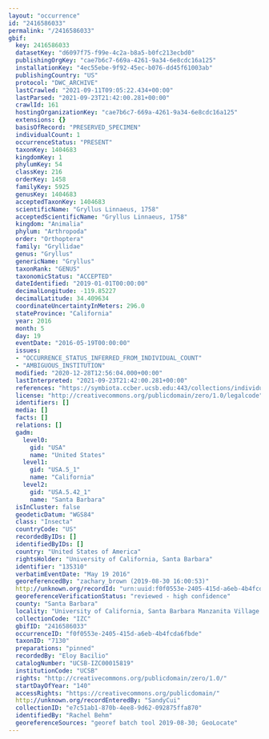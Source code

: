 ```yaml
---
layout: "occurrence"
id: "2416586033"
permalink: "/2416586033"
gbif:
  key: 2416586033
  datasetKey: "d6097f75-f99e-4c2a-b8a5-b0fc213ecbd0"
  publishingOrgKey: "cae7b6c7-669a-4261-9a34-6e8cdc16a125"
  installationKey: "4ec55ebe-9f92-45ec-b076-dd45f61003ab"
  publishingCountry: "US"
  protocol: "DWC_ARCHIVE"
  lastCrawled: "2021-09-11T09:05:22.434+00:00"
  lastParsed: "2021-09-23T21:42:00.281+00:00"
  crawlId: 161
  hostingOrganizationKey: "cae7b6c7-669a-4261-9a34-6e8cdc16a125"
  extensions: {}
  basisOfRecord: "PRESERVED_SPECIMEN"
  individualCount: 1
  occurrenceStatus: "PRESENT"
  taxonKey: 1404683
  kingdomKey: 1
  phylumKey: 54
  classKey: 216
  orderKey: 1458
  familyKey: 5925
  genusKey: 1404683
  acceptedTaxonKey: 1404683
  scientificName: "Gryllus Linnaeus, 1758"
  acceptedScientificName: "Gryllus Linnaeus, 1758"
  kingdom: "Animalia"
  phylum: "Arthropoda"
  order: "Orthoptera"
  family: "Gryllidae"
  genus: "Gryllus"
  genericName: "Gryllus"
  taxonRank: "GENUS"
  taxonomicStatus: "ACCEPTED"
  dateIdentified: "2019-01-01T00:00:00"
  decimalLongitude: -119.85227
  decimalLatitude: 34.409634
  coordinateUncertaintyInMeters: 296.0
  stateProvince: "California"
  year: 2016
  month: 5
  day: 19
  eventDate: "2016-05-19T00:00:00"
  issues:
  - "OCCURRENCE_STATUS_INFERRED_FROM_INDIVIDUAL_COUNT"
  - "AMBIGUOUS_INSTITUTION"
  modified: "2020-12-28T12:56:04.000+00:00"
  lastInterpreted: "2021-09-23T21:42:00.281+00:00"
  references: "https://symbiota.ccber.ucsb.edu:443/collections/individual/index.php?occid=135310"
  license: "http://creativecommons.org/publicdomain/zero/1.0/legalcode"
  identifiers: []
  media: []
  facts: []
  relations: []
  gadm:
    level0:
      gid: "USA"
      name: "United States"
    level1:
      gid: "USA.5_1"
      name: "California"
    level2:
      gid: "USA.5.42_1"
      name: "Santa Barbara"
  isInCluster: false
  geodeticDatum: "WGS84"
  class: "Insecta"
  countryCode: "US"
  recordedByIDs: []
  identifiedByIDs: []
  country: "United States of America"
  rightsHolder: "University of California, Santa Barbara"
  identifier: "135310"
  verbatimEventDate: "May 19 2016"
  georeferencedBy: "zachary_brown (2019-08-30 16:00:53)"
  http://unknown.org/recordId: "urn:uuid:f0f0553e-2405-415d-a6eb-4b4fcda6fbde"
  georeferenceVerificationStatus: "reviewed - high confidence"
  county: "Santa Barbara"
  locality: "University of California, Santa Barbara Manzanita Village Residence Hall"
  collectionCode: "IZC"
  gbifID: "2416586033"
  occurrenceID: "f0f0553e-2405-415d-a6eb-4b4fcda6fbde"
  taxonID: "7130"
  preparations: "pinned"
  recordedBy: "Eloy Bacilio"
  catalogNumber: "UCSB-IZC00015819"
  institutionCode: "UCSB"
  rights: "http://creativecommons.org/publicdomain/zero/1.0/"
  startDayOfYear: "140"
  accessRights: "https://creativecommons.org/publicdomain/"
  http://unknown.org/recordEnteredBy: "SandyCui"
  collectionID: "e7c51ab1-870b-4ee8-9d62-092875ffa870"
  identifiedBy: "Rachel Behm"
  georeferenceSources: "georef batch tool 2019-08-30; GeoLocate"
---
```

